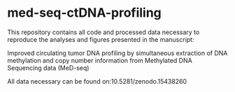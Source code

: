 # med-seq-ctDNA-profiling

This repository contains all code and processed data necessary to reproduce the analyses and figures presented in the manuscript:

Improved circulating tumor DNA profiling by simultaneous extraction of DNA methylation and copy number information from Methylated DNA Sequencing data (MeD-seq)

All data necessary can be found on:10.5281/zenodo.15438260
